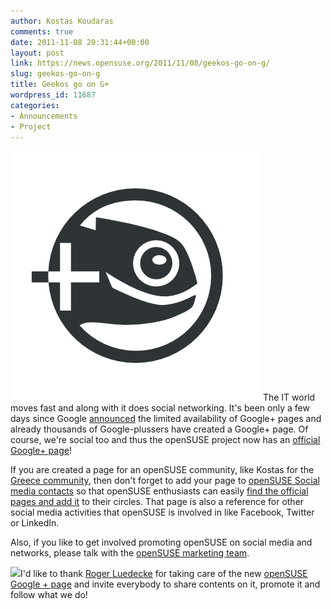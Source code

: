 ```yaml
---
author: Kostas Koudaras
comments: true
date: 2011-11-08 20:31:44+00:00
layout: post
link: https://news.opensuse.org/2011/11/08/geekos-go-on-g/
slug: geekos-go-on-g
title: Geekos go on G+
wordpress_id: 11687
categories:
- Announcements
- Project
---
```


[![](/wp-content/uploads/2011/11/geeko+.png)](//news.opensuse.org/2011/11/08/geekos-go-on-g/geeko/)
The IT world moves fast and along with it does social networking. It's been only a few days since Google [announced](//googleblog.blogspot.com/2011/11/google-pages-connect-with-all-things.html) the limited availability of Google+ pages and already thousands of Google-plussers have created a Google+ page. Of course, we're social too and thus the openSUSE project now has an [official Google+ page](https://plus.google.com/u/0/110312141834246266844/posts)!
<!-- more -->
If you are created a page for an openSUSE community, like Kostas for the [Greece community](https://plus.google.com/u/0/b/113385548251515365143/), then don't forget to add your page to [openSUSE Social media contacts](//en.opensuse.org/openSUSE:Social_media_contacts#Social_networks) so that openSUSE enthusiasts can easily [find the official pages and add it](//gpc.fm/l/opensuseusers) to their circles. That page is also a reference for other social media activities that openSUSE is involved in like Facebook, Twitter or LinkedIn.

Also, if you like to get involved promoting openSUSE on social media and networks, please talk with the [openSUSE marketing team](mailto:opensuse-marketing@opensuse.org).

[![](https://ssl.gstatic.com/images/icons/gplus-16.png)](https://plus.google.com/110312141834246266844/?prsrc=3)I'd like to thank [Roger Luedecke](https://plus.google.com/u/0/113930045167157225331/posts) for taking care of the new [openSUSE Google + page](https://plus.google.com/u/0/110312141834246266844/posts) and invite everybody to share contents on it, promote it and follow what we do!
